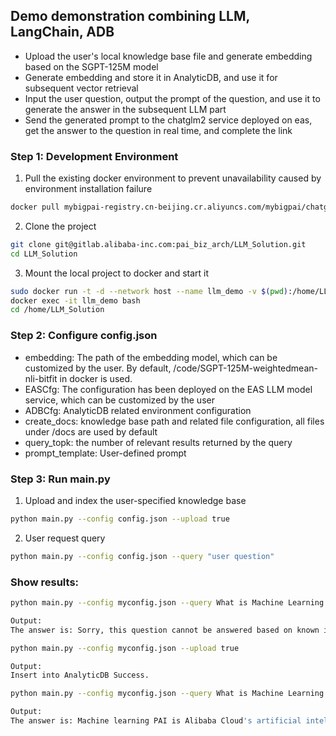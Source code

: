 ## Demo demonstration combining LLM, LangChain, ADB

- Upload the user's local knowledge base file and generate embedding based on the SGPT-125M model
- Generate embedding and store it in AnalyticDB, and use it for subsequent vector retrieval
- Input the user question, output the prompt of the question, and use it to generate the answer in the subsequent LLM part
- Send the generated prompt to the chatglm2 service deployed on eas, get the answer to the question in real time, and complete the link

### Step 1: Development Environment

1. Pull the existing docker environment to prevent unavailability caused by environment installation failure
```bash
docker pull mybigpai-registry.cn-beijing.cr.aliyuncs.com/mybigpai/chatglm_webui_test:2.2
```

2. Clone the project
```bash
git clone git@gitlab.alibaba-inc.com:pai_biz_arch/LLM_Solution.git
cd LLM_Solution
```

3. Mount the local project to docker and start it
```bash
sudo docker run -t -d --network host --name llm_demo -v $(pwd):/home/LLM_Solution --gpus all mybigpai-registry.cn-beijing.cr.aliyuncs.com/mybigpai/chatglm_webui_test:2.2
docker exec -it llm_demo bash
cd /home/LLM_Solution
```

### Step 2: Configure config.json

- embedding: The path of the embedding model, which can be customized by the user. By default, /code/SGPT-125M-weightedmean-nli-bitfit in docker is used.
- EASCfg: The configuration has been deployed on the EAS LLM model service, which can be customized by the user
- ADBCfg: AnalyticDB related environment configuration
- create_docs: knowledge base path and related file configuration, all files under /docs are used by default
- query_topk: the number of relevant results returned by the query
- prompt_template: User-defined prompt

### Step 3: Run main.py
1. Upload and index the user-specified knowledge base
```bash
python main.py --config config.json --upload true
```

2. User request query
```bash
python main.py --config config.json --query "user question"
```

### Show results:
```bash
python main.py --config myconfig.json --query What is Machine Learning PAI?

Output:
The answer is: Sorry, this question cannot be answered based on known information.
```

```bash
python main.py --config myconfig.json --upload true

Output:
Insert into AnalyticDB Success.
```

```bash
python main.py --config myconfig.json --query What is Machine Learning PAI?

Output:
The answer is: Machine learning PAI is Alibaba Cloud's artificial intelligence platform, which provides one-stop machine learning solutions, including supervised learning, unsupervised learning, and enhanced learning. It can provide users with a mapping from input feature vectors to target values, and help users solve various machine learning problems, such as product recommendations, user group portraits, and accurate advertising placement.
```